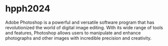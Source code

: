 # hpph2024
Adobe Photoshop is a powerful and versatile software program that has revolutionized the world of digital image editing. With its wide range of tools and features, Photoshop allows users to manipulate and enhance photographs and other images with incredible precision and creativity.
